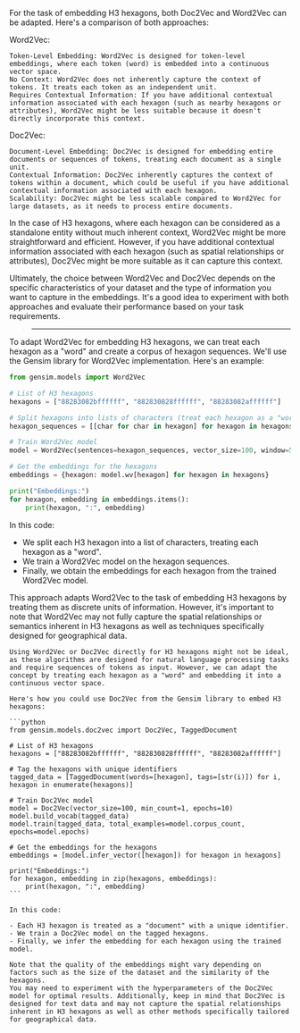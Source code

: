 For the task of embedding H3 hexagons, both Doc2Vec and Word2Vec can be adapted. Here's a comparison of both approaches:

Word2Vec:

    Token-Level Embedding: Word2Vec is designed for token-level embeddings, where each token (word) is embedded into a continuous vector space.
    No Context: Word2Vec does not inherently capture the context of tokens. It treats each token as an independent unit.
    Requires Contextual Information: If you have additional contextual information associated with each hexagon (such as nearby hexagons or attributes), Word2Vec might be less suitable because it doesn't directly incorporate this context.

Doc2Vec:

    Document-Level Embedding: Doc2Vec is designed for embedding entire documents or sequences of tokens, treating each document as a single unit.
    Contextual Information: Doc2Vec inherently captures the context of tokens within a document, which could be useful if you have additional contextual information associated with each hexagon.
    Scalability: Doc2Vec might be less scalable compared to Word2Vec for large datasets, as it needs to process entire documents.

In the case of H3 hexagons, where each hexagon can be considered as a standalone entity without much inherent context, Word2Vec might be more straightforward and efficient. However, if you have additional contextual information associated with each hexagon (such as spatial relationships or attributes), Doc2Vec might be more suitable as it can capture this context.

Ultimately, the choice between Word2Vec and Doc2Vec depends on the specific characteristics of your dataset and the type of information you want to capture in the embeddings. It's a good idea to experiment with both approaches and evaluate their performance based on your task requirements.

> ---

To adapt Word2Vec for embedding H3 hexagons, we can treat each hexagon as a "word" and create a corpus of hexagon sequences. We'll use the Gensim library for Word2Vec implementation. Here's an example:
    
```python
from gensim.models import Word2Vec

# List of H3 hexagons
hexagons = ["88283082bffffff", "882830828ffffff", "88283082affffff"]

# Split hexagons into lists of characters (treat each hexagon as a "word")
hexagon_sequences = [[char for char in hexagon] for hexagon in hexagons]

# Train Word2Vec model
model = Word2Vec(sentences=hexagon_sequences, vector_size=100, window=5, min_count=1, workers=4)

# Get the embeddings for the hexagons
embeddings = {hexagon: model.wv[hexagon] for hexagon in hexagons}

print("Embeddings:")
for hexagon, embedding in embeddings.items():
    print(hexagon, ":", embedding)
```
    
In this code:

- We split each H3 hexagon into a list of characters, treating each hexagon as a "word".
- We train a Word2Vec model on the hexagon sequences.
- Finally, we obtain the embeddings for each hexagon from the trained Word2Vec model.

This approach adapts Word2Vec to the task of embedding H3 hexagons by treating them as discrete units of information. However, it's important to note that Word2Vec may not fully capture the spatial relationships or semantics inherent in H3 hexagons as well as techniques specifically designed for geographical data.




    Using Word2Vec or Doc2Vec directly for H3 hexagons might not be ideal, as these algorithms are designed for natural language processing tasks and require sequences of tokens as input. However, we can adapt the concept by treating each hexagon as a "word" and embedding it into a continuous vector space.
    
    Here's how you could use Doc2Vec from the Gensim library to embed H3 hexagons:
    
    ```python
    from gensim.models.doc2vec import Doc2Vec, TaggedDocument
    
    # List of H3 hexagons
    hexagons = ["88283082bffffff", "882830828ffffff", "88283082affffff"]
    
    # Tag the hexagons with unique identifiers
    tagged_data = [TaggedDocument(words=[hexagon], tags=[str(i)]) for i, hexagon in enumerate(hexagons)]
    
    # Train Doc2Vec model
    model = Doc2Vec(vector_size=100, min_count=1, epochs=10)
    model.build_vocab(tagged_data)
    model.train(tagged_data, total_examples=model.corpus_count, epochs=model.epochs)
    
    # Get the embeddings for the hexagons
    embeddings = [model.infer_vector([hexagon]) for hexagon in hexagons]
    
    print("Embeddings:")
    for hexagon, embedding in zip(hexagons, embeddings):
        print(hexagon, ":", embedding)
    ```
    
    In this code:
    
    - Each H3 hexagon is treated as a "document" with a unique identifier.
    - We train a Doc2Vec model on the tagged hexagons.
    - Finally, we infer the embedding for each hexagon using the trained model.
    
    Note that the quality of the embeddings might vary depending on factors such as the size of the dataset and the similarity of the hexagons.
    You may need to experiment with the hyperparameters of the Doc2Vec model for optimal results. Additionally, keep in mind that Doc2Vec is designed for text data and may not capture the spatial relationships inherent in H3 hexagons as well as other methods specifically tailored for geographical data.
